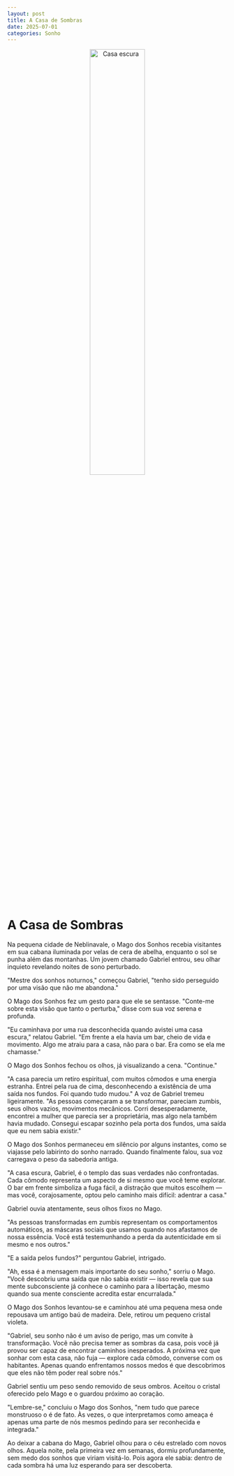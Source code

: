 ```yaml
---
layout: post
title: A Casa de Sombras
date: 2025-07-01
categories: Sonho
---
```


<p align="center">
<img src="{{ site.baseurl }}/images/2025-07-01-A-Casa-de-Sombras.webp" height="50%" width="50%" alt="Casa escura" />
</p>

# A Casa de Sombras

Na pequena cidade de Neblinavale, o Mago dos Sonhos recebia visitantes em sua cabana iluminada por velas de cera de abelha, enquanto o sol se punha além das montanhas. Um jovem chamado Gabriel entrou, seu olhar inquieto revelando noites de sono perturbado.

"Mestre dos sonhos noturnos," começou Gabriel, "tenho sido perseguido por uma visão que não me abandona."

O Mago dos Sonhos fez um gesto para que ele se sentasse. "Conte-me sobre esta visão que tanto o perturba," disse com sua voz serena e profunda.

"Eu caminhava por uma rua desconhecida quando avistei uma casa escura," relatou Gabriel. "Em frente a ela havia um bar, cheio de vida e movimento. Algo me atraiu para a casa, não para o bar. Era como se ela me chamasse."

O Mago dos Sonhos fechou os olhos, já visualizando a cena. "Continue."

"A casa parecia um retiro espiritual, com muitos cômodos e uma energia estranha. Entrei pela rua de cima, desconhecendo a existência de uma saída nos fundos. Foi quando tudo mudou." A voz de Gabriel tremeu ligeiramente. "As pessoas começaram a se transformar, pareciam zumbis, seus olhos vazios, movimentos mecânicos. Corri desesperadamente, encontrei a mulher que parecia ser a proprietária, mas algo nela também havia mudado. Consegui escapar sozinho pela porta dos fundos, uma saída que eu nem sabia existir."

O Mago dos Sonhos permaneceu em silêncio por alguns instantes, como se viajasse pelo labirinto do sonho narrado. Quando finalmente falou, sua voz carregava o peso da sabedoria antiga.

"A casa escura, Gabriel, é o templo das suas verdades não confrontadas. Cada cômodo representa um aspecto de si mesmo que você teme explorar. O bar em frente simboliza a fuga fácil, a distração que muitos escolhem — mas você, corajosamente, optou pelo caminho mais difícil: adentrar a casa."

Gabriel ouvia atentamente, seus olhos fixos no Mago.

"As pessoas transformadas em zumbis representam os comportamentos automáticos, as máscaras sociais que usamos quando nos afastamos de nossa essência. Você está testemunhando a perda da autenticidade em si mesmo e nos outros."

"E a saída pelos fundos?" perguntou Gabriel, intrigado.

"Ah, essa é a mensagem mais importante do seu sonho," sorriu o Mago. "Você descobriu uma saída que não sabia existir — isso revela que sua mente subconsciente já conhece o caminho para a libertação, mesmo quando sua mente consciente acredita estar encurralada."

O Mago dos Sonhos levantou-se e caminhou até uma pequena mesa onde repousava um antigo baú de madeira. Dele, retirou um pequeno cristal violeta.

"Gabriel, seu sonho não é um aviso de perigo, mas um convite à transformação. Você não precisa temer as sombras da casa, pois você já provou ser capaz de encontrar caminhos inesperados. A próxima vez que sonhar com esta casa, não fuja — explore cada cômodo, converse com os habitantes. Apenas quando enfrentamos nossos medos é que descobrimos que eles não têm poder real sobre nós."

Gabriel sentiu um peso sendo removido de seus ombros. Aceitou o cristal oferecido pelo Mago e o guardou próximo ao coração.

"Lembre-se," concluiu o Mago dos Sonhos, "nem tudo que parece monstruoso o é de fato. Às vezes, o que interpretamos como ameaça é apenas uma parte de nós mesmos pedindo para ser reconhecida e integrada."

Ao deixar a cabana do Mago, Gabriel olhou para o céu estrelado com novos olhos. Aquela noite, pela primeira vez em semanas, dormiu profundamente, sem medo dos sonhos que viriam visitá-lo. Pois agora ele sabia: dentro de cada sombra há uma luz esperando para ser descoberta. 
